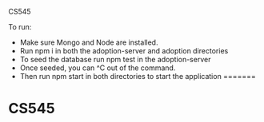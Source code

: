 CS545

To run:

- Make sure Mongo and Node are installed.
- Run npm i in both the adoption-server and adoption directories
- To seed the database run npm test in the adoption-server
- Once seeded, you can ^C out of the command.
- Then run npm start in both directories to start the application
=======
# CS545

